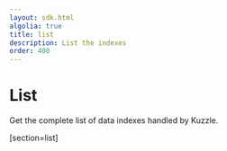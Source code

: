```yaml
---
layout: sdk.html
algolia: true
title: list
description: List the indexes
order: 400
---
```


# List

Get the complete list of data indexes handled by Kuzzle.

[section=list]